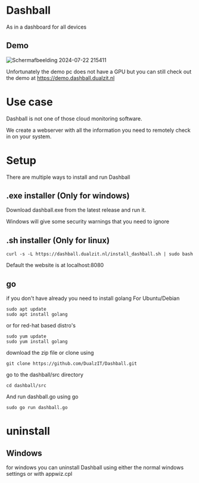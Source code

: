 # Dashball
As in a dashboard for all devices


## Demo
![Schermafbeelding 2024-07-22 215411](https://github.com/user-attachments/assets/958eedbb-d51a-4560-a859-19af5cc130bc)

Unfortunately the demo pc does not have a GPU but you can still check out the demo at https://demo.dashball.dualzit.nl

# Use case
Dashball is not one of those cloud monitoring software. 

We create a webserver with all the information you need to remotely check in on your system.

# Setup

There are multiple ways to install and run Dashball
## .exe installer (Only for windows) 
Download dashball.exe from the latest release and run it.

Windows will give some security warnings that you need to ignore

## .sh installer (Only for linux) 

```
curl -s -L https://dashball.dualzit.nl/install_dashball.sh | sudo bash
```
Default the website is at localhost:8080

## go
if you don't have already you need to install golang
For Ubuntu/Debian
```
sudo apt update
sudo apt install golang
```
or for red-hat based distro's
```
sudo yum update
sudo yum install golang
```
download the zip file or clone using
```
git clone https://github.com/DualzIT/Dashball.git
```
go to the dashball/src directory
```
cd dashball/src
```
And run dashball.go using go
```
sudo go run dashball.go
```

# uninstall
## Windows
for windows you can uninstall Dashball using either the normal windows settings or with appwiz.cpl



